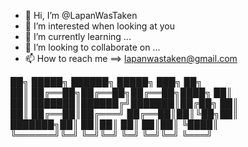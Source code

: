 - 👋 Hi, I’m @LapanWasTaken
- 👀 I’m interested when looking at you 
- 🌱 I’m currently learning ...
- 💞️ I’m looking to collaborate on ...
- 📫 How to reach me ==> lapanwastaken@gmail.com 

██╗      █████╗ ██████╗  █████╗ ███╗   ██╗    
██║     ██╔══██╗██╔══██╗██╔══██╗████╗  ██║    
██║     ███████║██████╔╝███████║██╔██╗ ██║  
██║     ██╔══██║██╔═══╝ ██╔══██║██║╚██╗██║   
███████╗██║  ██║██║     ██║  ██║██║ ╚████║    
╚══════╝╚═╝  ╚═╝╚═╝     ╚═╝  ╚═╝╚═╝  ╚═══╝ 


<!---
LapanWasTaken/LapanWasTaken is a ✨ special ✨ repository because its `README.md` (this file) appears on your GitHub profile.
You can click the Preview link to take a look at your changes.
--->
